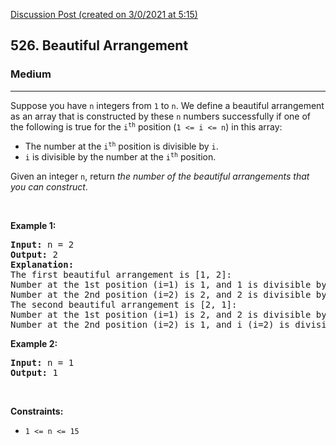 [Discussion Post (created on 3/0/2021 at 5:15)](https://leetcode.com/problems/beautiful-arrangement/discuss/999757/Javascript-Solution.-Easy-to-understand)  
<h2>526. Beautiful Arrangement</h2><h3>Medium</h3><hr><div><p>Suppose you have <code>n</code> integers from <code>1</code> to <code>n</code>. We define a beautiful arrangement as an array that is constructed by these <code>n</code> numbers successfully if one of the following is true for the <code>i<sup>th</sup></code> position (<code>1 &lt;= i &lt;= n</code>) in this array:</p>

<ul>
	<li>The number at the <code>i<sup>th</sup></code> position is divisible by <code>i</code>.</li>
	<li><code>i</code> is divisible by the number at the <code>i<sup>th</sup></code> position.</li>
</ul>

<p>Given an integer <code>n</code>, return <em>the number of the beautiful arrangements that you can construct</em>.</p>

<p>&nbsp;</p>
<p><strong>Example 1:</strong></p>

<pre><strong>Input:</strong> n = 2
<strong>Output:</strong> 2
<b>Explanation:</b> 
The first beautiful arrangement is [1, 2]:
Number at the 1st position (i=1) is 1, and 1 is divisible by i (i=1).
Number at the 2nd position (i=2) is 2, and 2 is divisible by i (i=2).
The second beautiful arrangement is [2, 1]:
Number at the 1st position (i=1) is 2, and 2 is divisible by i (i=1).
Number at the 2nd position (i=2) is 1, and i (i=2) is divisible by 1.
</pre>

<p><strong>Example 2:</strong></p>

<pre><strong>Input:</strong> n = 1
<strong>Output:</strong> 1
</pre>

<p>&nbsp;</p>
<p><strong>Constraints:</strong></p>

<ul>
	<li><code>1 &lt;= n &lt;= 15</code></li>
</ul>
</div>